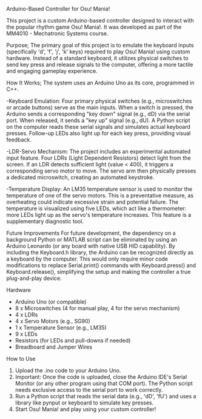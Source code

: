 Arduino-Based Controller for Osu! Mania!

This project is a custom Arduino-based controller designed to interact with the popular rhythm game Osu! Mania!. It was developed as part of the MM4010 - Mechatronic Systems course.

Purpose;
The primary goal of this project is to emulate the keyboard inputs (specifically 'd', 'f', 'j', 'k' keys) required to play Osu! Mania! using custom hardware. Instead of a standard keyboard, it utilizes physical switches to send key press and release signals to the computer, offering a more tactile and engaging gameplay experience.

How It Works;
The system uses an Arduino Uno as its core, programmed in C++.

-Keyboard Emulation: Four primary physical switches (e.g., microswitches or arcade buttons) serve as the main inputs. When a switch is pressed, the Arduino sends a corresponding "key down" signal (e.g., dD) via the serial port. When released, it sends a "key up" signal (e.g., dU). A Python script on the computer reads these serial signals and simulates actual keyboard presses. Follow-up LEDs also light up for each key press, providing visual feedback.

-LDR-Servo Mechanism: The project includes an experimental automated input feature. Four LDRs (Light Dependent Resistors) detect light from the screen. If an LDR detects sufficient light (value < 400), it triggers a corresponding servo motor to move. The servo arm then physically presses a dedicated microswitch, creating an automated keystroke.

-Temperature Display: An LM35 temperature sensor is used to monitor the temperature of one of the servo motors. This is a preventative measure, as overheating could indicate excessive strain and potential failure. The temperature is visualized using five LEDs, which act like a thermometer: more LEDs light up as the servo's temperature increases. This feature is a supplementary diagnostic tool.

Future Improvements
For future development, the dependency on a background Python or MATLAB script can be eliminated by using an Arduino Leonardo (or any board with native USB HID capability). By including the Keyboard.h library, the Arduino can be recognized directly as a keyboard by the computer. This would only require minor code modifications to replace Serial.print() commands with Keyboard.press() and Keyboard.release(), simplifying the setup and making the controller a true plug-and-play device.

Hardware
- Arduino Uno (or compatible)
- 8 x Microswitches (4 for manual play, 4 for the servo mechanism)
- 4 x LDRs
- 4 x Servo Motors (e.g., SG90)
- 1 x Temperature Sensor (e.g., LM35)
- 9 x LEDs
- Resistors (for LEDs and pull-downs if needed)
- Breadboard and Jumper Wires

How to Use
 1) Upload the .ino code to your Arduino Uno.
 2) Important: Once the code is uploaded, close the Arduino IDE's Serial Monitor (or any other program using that COM port). The Python script needs exclusive access to the serial port to work correctly.
 3) Run a Python script that reads the serial data (e.g., 'dD', 'fU') and uses a library like pynput or keyboard to simulate key presses.
 4) Start Osu! Mania! and play using your custom controller!
